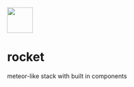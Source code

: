 # <a><img src='https://img.freepik.com/free-vector/rocket-flat-design-concept-for-project-start-up-and-development-process_1561-39.jpg?size=338&ext=jpg' height='60'></a>
# rocket
meteor-like stack with built in components
